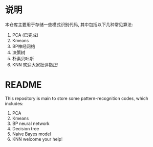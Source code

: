 # 说明
本仓库主要用于存储一些模式识别代码, 其中包括以下几种常见算法:
1. PCA  (已完成)
2. Kmeans
3. BP神经网络
4. 决策树
5. 朴素贝叶斯
6. KNN
欢迎大家批评指正!

# README
This repository is main to store some pattern-recognition codes, which includes:
1. PCA
2. Kmeans
3. BP neural network
4. Decision tree
5. Naive Bayes model
6. KNN
welcome your help!
